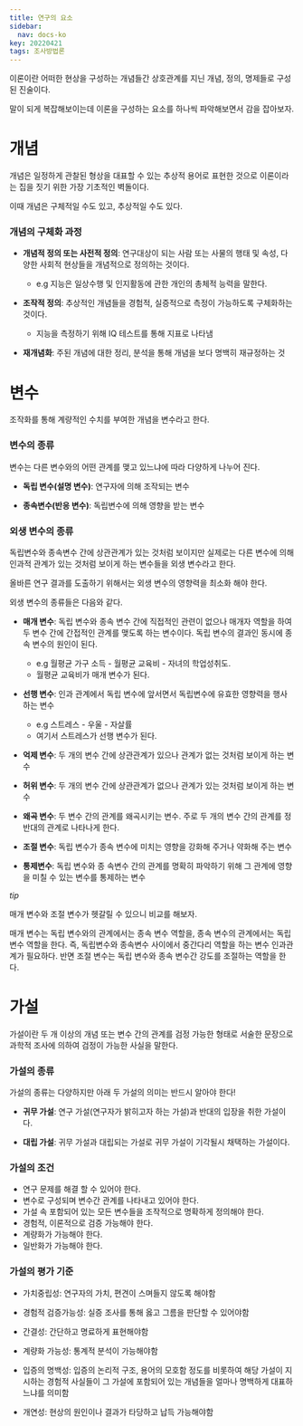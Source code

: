 ```yaml
---
title: 연구의 요소
sidebar:
  nav: docs-ko
key: 20220421
tags: 조사방법론
---
```


이론이란 어떠한 현상을 구성하는 개념들간 상호관계를 지닌 개념, 정의, 명제들로 구성된 진술이다.

말이 되게 복잡해보이는데 이론을 구성하는 요소를 하나씩 파악해보면서 감을 잡아보자.

# 개념
개념은 일정하게 관찰된 형상을 대표할 수 있는 추상적 용어로 표현한 것으로 이론이라는 집을 짓기 위한 가장 기초적인 벽돌이다.

이때 개념은 구체적일 수도 있고, 추상적일 수도 있다.

### 개념의 구체화 과정


* <b>개념적 정의 또는 사전적 정의</b>: 연구대상이 되는 사람 또는 사물의 행태 및 속성, 다양한 사회적 현상들을 개념적으로 정의하는 것이다. 
    * e.g 지능은 일상수행 및 인지활동에 관한 개인의 총체적 능력을 말한다.

* <b>조작적 정의</b>: 추상적인 개념들을 경험적, 실증적으로 측정이 가능하도록 구체화하는 것이다.
    * 지능을 측정하기 위해 IQ 테스트를 통해 지표로 나타냄

- <b>재개념화</b>: 주된 개념에 대한 정리, 분석을 통해 개념을 보다 명백히 재규정하는 것

# 변수
조작화를 통해 계량적인 수치를 부여한 개념을 변수라고 한다.

### 변수의 종류
변수는 다른 변수와의 어떤 관계를 맺고 있느냐에 따라 다양하게 나누어 진다.

- <b>독립 변수(설명 변수)</b>: 연구자에 의해 조작되는 변수

- <b>종속변수(반응 변수)</b>: 독립변수에 의해 영향을 받는 변수

### 외생 변수의 종류
독립변수와 종속변수 간에 상관관계가 있는 것처럼 보이지만 실제로는 다른 변수에 의해 인과적 관계가 있는 것처럼 보이게 하는 변수들을 외생 변수라고 한다. 

올바른 연구 결과를 도출하기 위해서는 외생 변수의 영향력을 최소화 해야 한다.

외생 변수의 종류들은 다음와 같다.

* <b>매개 변수</b>: 독립 변수와 종속 변수 간에 직접적인 관련이 없으나 매개자 역할을 하여 두 변수 간에 간접적인 관계를 맺도록 하는 변수이다. 독립 변수의 결과인 동시에 종속 변수의 원인이 된다.
    * e.g 월평균 가구 소득 - 월평균 교육비 - 자녀의 학업성취도. 
    * 월평균 교육비가 매개 변수가 된다.

* <b>선행 변수</b>: 인과 관계에서 독립 변수에 앞서면서 독립변수에 유효한 영향력을 행사하는 변수
    * e.g 스트레스 - 우울 - 자살률
    * 여기서 스트레스가 선행 변수가 된다.

* <b>억제 변수</b>: 두 개의 변수 간에 상관관계가 있으나 관계가 없는 것처럼 보이게 하는 변수

* <b>허위 변수</b>: 두 개의 변수 간에 상관관계가 없으나 관계가 있는 것처럼 보이게 하는 변수

* <b>왜곡 변수</b>: 두 변수 간의 관계를 왜곡시키는 변수. 주로 두 개의 변수 간의 관계를 정반대의 관계로 나타나게 한다.

* <b>조절 변수</b>: 독립 변수가 종속 변수에 미치는 영향을 강화해 주거나 약화해 주는 변수

- <b>통제변수</b>: 독립 변수와 종 속변수 간의 관계를 명확히 파악하기 위해 그 관계에 영향을 미칠 수 있는 변수를 통제하는 변수

*tip*

매개 변수와 조절 변수가 헷갈릴 수 있으니 비교를 해보자.

매개 변수는 독립 변수와의 관계에서는 종속 변수 역할을, 종속 변수의 관계에서는 독립 변수 역할을 한다. 즉, 독립변수와 종속변수 사이에서 중간다리 역할을 하는 변수 인과관계가 필요하다. 반면 조절 변수는 독립 변수와 종속 변수간 강도를 조절하는 역할을 한다.

# 가설
가설이란 두 개 이상의 개념 또는 변수 간의 관계를 검정 가능한 형태로 서술한 문장으로 과학적 조사에 의하여 검정이 가능한 사실을 말한다.

### 가설의 종류
가설의 종류는 다양하지만 아래 두 가설의 의미는 반드시 알아야 한다!

- <b>귀무 가설</b>: 연구 가설(연구자가 밝히고자 하는 가설)과 반대의 입장을 취한 가설이다.

- <b>대립 가설</b>: 귀무 가설과 대립되는 가설로 귀무 가설이 기각될시 채택하는 가설이다.

### 가설의 조건
- 연구 문제를 해결 할 수 있어야 한다.
- 변수로 구성되며 변수간 관계를 나타내고 있어야 한다.
- 가설 속 포함되어 있는 모든 변수들을 조작적으로 명확하게 정의해야 한다.
- 경험적, 이론적으로 검증 가능해야 한다.
- 계량화가 가능해야 한다.
- 일반화가 가능해야 한다.

### 가설의 평가 기준
* 가치중립성: 연구자의 가치, 편견이 스며들지 않도록 해야함

* 경험적 검증가능성: 실증 조사를 통해 옳고 그름을 판단할 수 있어야함

* 간결성: 간단하고 명료하게 표현해야함

* 계량화 가능성: 통계적 분석이 가능해야함

* 입증의 명백성: 입증의 논리적 구조, 용어의 모호함 정도를 비롯하여 해당 가설이 지시하는 경험적 사실들이 그 가설에 포함되어 있는 개념들을 얼마나 명백하게 대표하느냐를 의미함

* 개연성: 현상의 원인이나 결과가 타당하고 납득 가능해야함